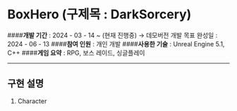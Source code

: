# BoxHero (구제목 : DarkSorcery)

####__개발 기간__ : 2024 - 03 - 14 ~ (현재 진행중) → 데모버전 개발 목표 완성일 : 2024 - 06 - 13
####__참여 인원__ : 개인 개발
####__사용한 기술__ : Unreal Engine 5.1, C++
####__게임 요약__ : RPG, 보스 레이드, 싱글플레이
___
## 구현 설명
1. Character
